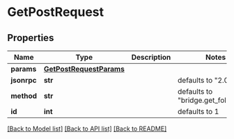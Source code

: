 # GetPostRequest

## Properties
Name | Type | Description | Notes
------------ | ------------- | ------------- | -------------
**params** | [**GetPostRequestParams**](GetPostRequestParams.md) |  | 
**jsonrpc** | **str** |  | defaults to "2.0"
**method** | **str** |  | defaults to "bridge.get_follow_list"
**id** | **int** |  | defaults to 1

[[Back to Model list]](../README.md#documentation-for-models) [[Back to API list]](../README.md#documentation-for-api-endpoints) [[Back to README]](../README.md)


